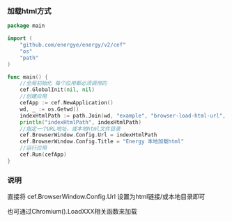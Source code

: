 ### 加载html方式

```go
package main

import (
	"github.com/energye/energy/v2/cef"
	"os"
	"path"
)

func main() {
	//全局初始化 每个应用都必须调用的
	cef.GlobalInit(nil, nil)
	//创建应用
	cefApp := cef.NewApplication()
	wd, _ := os.Getwd()
	indexHtmlPath := path.Join(wd, "example", "browser-load-html-url", "resources", "index.html")
	println("indexHtmlPath", indexHtmlPath)
	//指定一个URL地址，或本地html文件目录
	cef.BrowserWindow.Config.Url = indexHtmlPath
	cef.BrowserWindow.Config.Title = "Energy 本地加载html"
	//运行应用
	cef.Run(cefApp)
}

```

### 说明
直接将 cef.BrowserWindow.Config.Url 设置为html链接/或本地目录即可

也可通过Chromium().LoadXXX相关函数来加载
